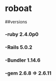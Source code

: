 # roboat

##versions
### -ruby 2.4.0p0
### -Rails 5.0.2
### -Bundler 1.14.6
### -gem 2.6.8 => 2.6.11
